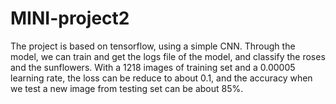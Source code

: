 # MINI-project2
The project is based on tensorflow, using a simple CNN. Through the model, we can train and get the logs file of the model, 
and classify the roses and the sunflowers. With a 1218 images of training set and a 0.00005 learning rate, the loss can be reduce to about 0.1, and the accuracy when we test a new image from testing set can be about 85%.

